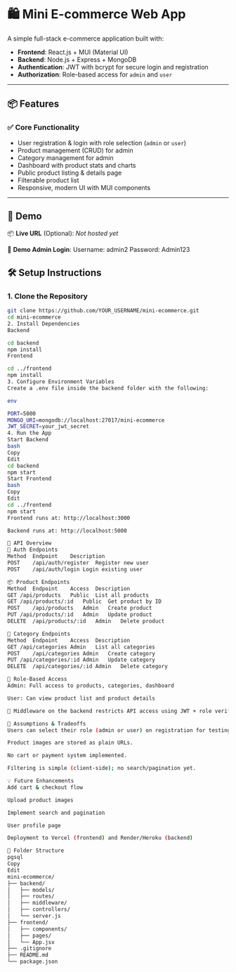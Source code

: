 # 🛍️ Mini E-commerce Web App

A simple full-stack e-commerce application built with:

- **Frontend**: React.js + MUI (Material UI)
- **Backend**: Node.js + Express + MongoDB
- **Authentication**: JWT with bcrypt for secure login and registration
- **Authorization**: Role-based access for `admin` and `user`

---

## 📦 Features

### ✅ Core Functionality

- User registration & login with role selection (`admin` or `user`)
- Product management (CRUD) for admin
- Category management for admin
- Dashboard with product stats and charts
- Public product listing & details page
- Filterable product list
- Responsive, modern UI with MUI components

---

## 🚀 Demo

📦 **Live URL** (Optional): _Not hosted yet_

🧪 **Demo Admin Login**:
Username: admin2
Password: Admin123



## 🛠️ Setup Instructions

### 1. Clone the Repository

```bash
git clone https://github.com/YOUR_USERNAME/mini-ecommerce.git
cd mini-ecommerce
2. Install Dependencies
Backend

cd backend
npm install
Frontend

cd ../frontend
npm install
3. Configure Environment Variables
Create a .env file inside the backend folder with the following:

env

PORT=5000
MONGO_URI=mongodb://localhost:27017/mini-ecommerce
JWT_SECRET=your_jwt_secret
4. Run the App
Start Backend
bash
Copy
Edit
cd backend
npm start
Start Frontend
bash
Copy
Edit
cd ../frontend
npm start
Frontend runs at: http://localhost:3000

Backend runs at: http://localhost:5000

📘 API Overview
🔐 Auth Endpoints
Method	Endpoint	Description
POST	/api/auth/register	Register new user
POST	/api/auth/login	Login existing user

📦 Product Endpoints
Method	Endpoint	Access	Description
GET	/api/products	Public	List all products
GET	/api/products/:id	Public	Get product by ID
POST	/api/products	Admin	Create product
PUT	/api/products/:id	Admin	Update product
DELETE	/api/products/:id	Admin	Delete product

📂 Category Endpoints
Method	Endpoint	Access	Description
GET	/api/categories	Admin	List all categories
POST	/api/categories	Admin	Create category
PUT	/api/categories/:id	Admin	Update category
DELETE	/api/categories/:id	Admin	Delete category

👮 Role-Based Access
Admin: Full access to products, categories, dashboard

User: Can view product list and product details

🔐 Middleware on the backend restricts API access using JWT + role verification.

📝 Assumptions & Tradeoffs
Users can select their role (admin or user) on registration for testing/demo purposes.

Product images are stored as plain URLs.

No cart or payment system implemented.

Filtering is simple (client-side); no search/pagination yet.

💡 Future Enhancements
Add cart & checkout flow

Upload product images

Implement search and pagination

User profile page

Deployment to Vercel (frontend) and Render/Heroku (backend)

📁 Folder Structure
pgsql
Copy
Edit
mini-ecommerce/
├── backend/
│   ├── models/
│   ├── routes/
│   ├── middleware/
│   ├── controllers/
│   └── server.js
├── frontend/
│   ├── components/
│   ├── pages/
│   └── App.jsx
├── .gitignore
├── README.md
└── package.json